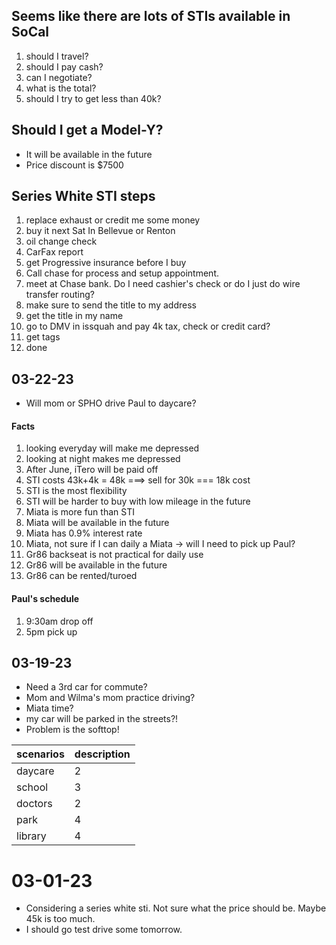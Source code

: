 ## Seems like there are lots of STIs available in SoCal
1. should I travel?
2. should I pay cash?
3. can I negotiate?
4. what is the total?
5. should I try to get less than 40k? 

## Should I get a Model-Y?
- It will be available in the future
- Price discount is $7500

## Series White STI steps
1. replace exhaust or credit me some money
2. buy it next Sat In Bellevue or Renton
3. oil change check
4. CarFax report
5. get Progressive insurance before I buy
6. Call chase for process and setup appointment.
7. meet at Chase bank. Do I need cashier's check or do I just do wire transfer routing?
8. make sure to send the title to my address
9. get the title in my name
10. go to DMV in issquah and pay 4k tax, check or credit card? 
11. get tags
12. done







## 03-22-23
- Will mom or SPHO drive Paul to daycare? 

#### Facts
1. looking everyday will make me depressed
2. looking at night makes me depressed
3. After June, iTero will be paid off
4. STI costs 43k+4k = 48k ===> sell for 30k === 18k cost
5. STI is the most flexibility
6. STI will be harder to buy with low mileage in the future
7. Miata is more fun than STI
8. Miata will be available in the future
9. Miata has 0.9% interest rate
10. Miata, not sure if I can daily a Miata -> will I need to pick up Paul?
11. Gr86 backseat is not practical for daily use
12. Gr86 will be available in the future
13. Gr86 can be rented/turoed


#### Paul's schedule
1. 9:30am drop off
2. 5pm pick up

## 03-19-23
- Need a 3rd car for commute?
- Mom and Wilma's mom practice driving?
- Miata time?
- my car will be parked in the streets?!
- Problem is the softtop!


| scenarios | description |
| --------- | ----------- |
| daycare   | 2           |
| school    | 3           |
| doctors   | 2           |
| park      | 4           |
| library   | 4           |



# 03-01-23
* Considering a series white sti. Not sure what the price should be. Maybe 45k is too much.
* I should go test drive some tomorrow.
